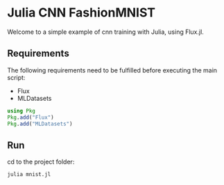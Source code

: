 # Julia CNN FashionMNIST

Welcome to a simple example of cnn training with Julia, using Flux.jl.

## Requirements

The following requirements need to be fulfilled before executing the main script:
- Flux
- MLDatasets

```Julia
using Pkg
Pkg.add("Flux")
Pkg.add("MLDatasets")
```

## Run
cd to the project folder:
```bash
julia mnist.jl
```
